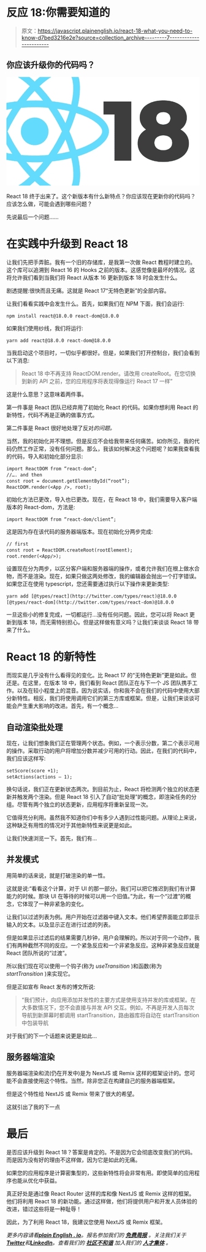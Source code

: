 # 反应 18:你需要知道的

> 原文：<https://javascript.plainenglish.io/react-18-what-you-need-to-know-d7bed3216e2e?source=collection_archive---------7----------------------->

## 你应该升级你的代码吗？

![](img/3312ee47101b9836de5fdccc8f2936d8.png)

React 18 终于出来了。这个新版本有什么新特点？你应该现在更新你的代码吗？应该怎么做，可能会遇到哪些问题？

先说最后一个问题……

# 在实践中升级到 React 18

让我们先把手弄脏。我有一个旧的存储库，是我第一次做 React 教程时建立的。这个库可以追溯到 React 16 的 Hooks 之前的版本。这感觉像是最坏的情况。这将允许我们看到当我们将 React 从版本 16 更新到版本 18 时会发生什么。

剧透提醒:很快而且无痛。这就是 React 17“无特色更新”的全部内容。

让我们看看实践中会发生什么。首先，如果我们在 NPM 下面，我们会运行:

```
npm install react@18.0.0 react-dom@18.0.0
```

如果我们使用纱线，我们将运行:

```
yarn add react@18.0.0 react-dom@18.0.0
```

当我启动这个项目时，一切似乎都很好。但是，如果我们打开控制台，我们会看到以下消息:

> React 18 中不再支持 ReactDOM.render。请改用 createRoot。在您切换到新的 API 之前，您的应用程序将表现得像运行 React 17 一样”

这是什么意思？这意味着两件事。

第一件事是 React 团队已经弃用了初始化 React 的代码。如果你想利用 React 的新特性，代码不再是正确的做事方式。

第二件事是 React 很好地处理了反对*的问题。*

当然，我的初始化并不理想。但是反应不会给我带来任何痛苦。如你所见，我的代码仍然工作正常，没有任何问题。那么，我该如何解决这个问题呢？如果我查看我的代码，导入和初始化部分显示:

```
import ReactDOM from “react-dom”;
//…. and then 
const root = document.getElementById(“root”);
ReactDOM.render(<App />, root); 
```

初始化方法已更改，导入也已更改。现在，在 React 18 中，我们需要导入客户端版本的 React-dom，方法是:

```
import ReactDOM from “react-dom/client”;
```

这是因为存在该代码的服务器端版本。现在初始化分两步完成:

```
// first 
const root = ReactDOM.createRoot(rootElement);
root.render(<App/>);
```

设置现在分为两步，以区分客户端和服务器端的操作，或者允许我们在根上做水合物，而不是渲染。现在，如果只做这两处修改，我的编辑器会抛出一个打字错误。如果您正在使用 typescript，您还需要通过执行以下操作来更新类型:

```
yarn add [@types/react](http://twitter.com/types/react)@18.0.0 [@types/react-dom](http://twitter.com/types/react-dom)@18.0.0
```

一旦这些小的修复完成，一切都运行…没有任何问题。因此，您可以将 React 更新到版本 18，而无需特别担心。但是这样做有意义吗？让我们来谈谈 React 18 带来了什么。

# React 18 的新特性

而现实是几乎没有什么看得见的变化。比 React 17 的“无特色更新”更是如此。但还是。在这里，在版本 18 中，我们看到 React 团队正在与下一个 JS 团队携手工作。以及在较小程度上的混音。因为说实话，你和我不会在我们的代码中使用大部分新特性。相反，我们将使用调用它们的第三方库或框架。但是，让我们来谈谈可能会产生重大影响的改进。首先，有一个概念…

## 自动渲染批处理

现在，让我们想象我们正在管理两个状态。例如，一个表示分数，第二个表示可用的操作。采取行动的用户将增加分数并减少可用的行动。因此，在我们的代码中，我们应该这样写:

```
setScore(score +1);
setActions(actions — 1);
```

换句话说，我们正在更新状态两次。到目前为止，React 将检测两个独立的状态更新并触发两个渲染。但是 React 18 引入了自动“批处理”的概念，即渲染任务的分组。尽管有两个独立的状态更新，应用程序将重新呈现一次。

它值得充分利用。虽然我不知道你们中有多少人遇到过性能问题。从理论上来说，这种缺乏有用性的情况对于其他新特性来说更是如此。

让我们快速浏览一下。首先，我们有…

## 并发模式

用简单的话来说，就是打破渲染的单一性。

这就是说:“看看这个计算，对于 UI 的那一部分。我们可以把它推迟到我们有计算能力的时候。那块 UI 在等待的时候可以用一个旧值。”为此，有一个“过渡”的概念，它体现了一种非紧急的变化。

让我们以过滤列表为例。用户开始在过滤器中键入文本。他们希望界面能立即显示输入的文本。以及显示正在进行过滤的列表。

但是如果显示过滤后的结果需要几秒钟，用户会理解的。所以对于同一个动作，我们有两种截然不同的反应。一个紧急反应和一个非紧急反应。这种非紧急反应就是 React 团队所说的“过渡”。

所以我们现在可以使用一个钩子(称为 *useTransition* )和函数(称为 *startTransition* )来实现它。

但是正如宣布 React 发布的博文所说:

> “我们预计，向应用添加并发性的主要方式是使用支持并发的库或框架。在大多数情况下，您不会直接与并发 API 交互。例如，不再是开发人员每次导航到新屏幕时都调用 startTransition，路由器库将自动在 startTransition 中包装导航

对于我们的下一个话题来说更是如此…

## 服务器端渲染

服务器端渲染和流(仍在开发中)是为 NextJS 或 Remix 这样的框架设计的。您可能不会直接使用这个特性。当然，除非您正在构建自己的服务器端框架。

但是这个特性给 NextJS 或 Remix 带来了很大的希望。

这就引出了我的下一点

# 最后

是否应该升级到 React 18？答案是肯定的。不是因为它会彻底改变我们的代码。而是因为没有好的理由不这样做，因为它是如此的无痛。

如果您的应用程序是计算密集型的，这些新特性将会非常有用。即使简单的应用程序也能从优化中获益。

真正好处是通过像 React Router 这样的库和像 NextJS 或 Remix 这样的框架。他们将利用 React 18 的新功能。通过这样做，他们将提供用户和开发人员体验的改进，错过这些将是一种耻辱！

因此，为了利用 React 18，我建议您使用 NextJS 或 Remix 框架。

*更多内容请看*[***plain English . io***](https://plainenglish.io/)*。报名参加我们的* [***免费周报***](http://newsletter.plainenglish.io/) *。关注我们关于*[***Twitter***](https://twitter.com/inPlainEngHQ)*和*[***LinkedIn***](https://www.linkedin.com/company/inplainenglish/)*。查看我们的* [***社区不和谐***](https://discord.gg/GtDtUAvyhW) *加入我们的* [***人才集体***](https://inplainenglish.pallet.com/talent/welcome) *。*